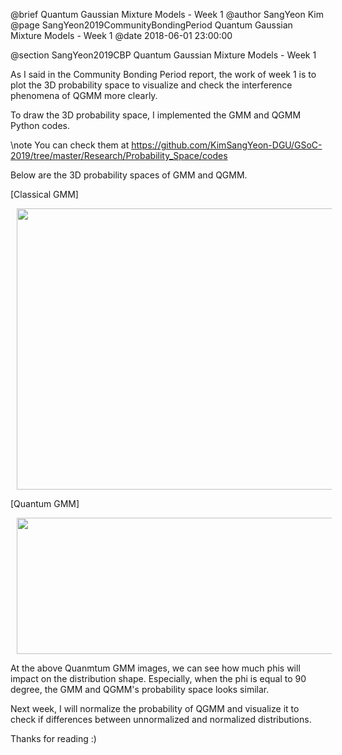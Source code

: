 @brief Quantum Gaussian Mixture Models - Week 1
@author SangYeon Kim
@page SangYeon2019CommunityBondingPeriod Quantum Gaussian Mixture Models - Week 1
@date 2018-06-01 23:00:00

@section SangYeon2019CBP Quantum Gaussian Mixture Models - Week 1

As I said in the Community Bonding Period report, the work of week 1 is to plot the 3D probability space to visualize and check the interference phenomena of QGMM more clearly.

To draw the 3D probability space, I implemented the GMM and QGMM Python codes.

\note You can check them at https://github.com/KimSangYeon-DGU/GSoC-2019/tree/master/Research/Probability_Space/codes

Below are the 3D probability spaces of GMM and QGMM.

[Classical GMM]
<p>
<img src = "images/classical_gmm.png" width = "600" height = "450" hspace = "10"/>
</p>

[Quantum GMM]
<p>
<img src = "images/qgmm_phis.png" width = "600" height = "218" hspace = "10"/>
</p>

At the above Quanmtum GMM images, we can see how much phis will impact on the distribution shape. Especially, when the phi is equal to 90 degree, the GMM and QGMM's probability space looks similar.

Next week, I will normalize the probability of QGMM and visualize it to check if differences between unnormalized and normalized distributions.

Thanks for reading :)
